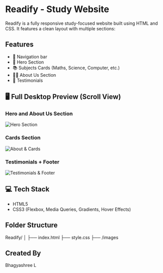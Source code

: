 # Readify - Study Website

Readify is a fully responsive study-focused website built using HTML and CSS. It features a clean layout with multiple sections:

## Features

- 🧭 Navigation bar
- 🎯 Hero Section
- 📚 Subjects Cards (Maths, Science, Computer, etc.)
- 👩‍🏫 About Us Section
- 🌟 Testimonials


## 🖥️ Full Desktop Preview (Scroll View)

### Hero and About Us Section
![Hero Section](images/top.jpg)

### Cards Section
![About & Cards](images/cards.jpg)

### Testimonials + Footer
![Testimonials & Footer](images/footer.jpg)


## 💻 Tech Stack

- HTML5
- CSS3 (Flexbox, Media Queries, Gradients, Hover Effects)
## Folder Structure

Readify/
│
├── index.html
├── style.css
├── /images

## Created By

Bhagyashree L


